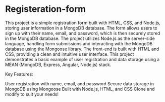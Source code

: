 # Registeration-form
This project is a simple registration form built with HTML, CSS, and Node.js, storing user information in a MongoDB database. The form allows users to sign up with their name, email, and password, which is then securely stored in the MongoDB database. The project utilizes Node.js as the server-side language, handling form submissions and interacting with the MongoDB database using the Mongoose library. The front-end is built with HTML and CSS, providing a clean and intuitive user interface. This project demonstrates a basic example of user registration and data storage using a MEAN (MongoDB, Express, Angular, Node.js) stack. 

Key Features:

User registration with name, email, and password
Secure data storage in MongoDB using Mongoose
Built with Node.js, HTML, and CSS
Clone and modify to suit your needs!
